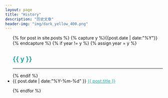 ```yaml
---
layout: page
title: "History"
description: "历史文章"
header-img: "img/dark_yellow_400.png"
---
```



<ul class="listing">
{% for post in site.posts %}
  {% capture y %}{{post.date | date:"%Y"}}{% endcapture %}
  {% if year != y %}
    {% assign year = y %}
<!--     <li class="listing-seperator" ><p style="color:#1EB2A6"><b>{{ y }}</b></p></li> -->
    <h2 style="color:#1EB2A6">{{ y }}</h2>
      <HR>
  {% endif %}
  <li class="listing-item">
    <time datetime="{{ post.date | date:"%Y-%m-%d" }}">{{ post.date | date:"%Y-%m-%d" }}</time>
    <a href="{{ post.url }}" title="{{ post.title }}" style="color:#1EB2A6">{{ post.title }}</a>
  </li>

{% endfor %}
</ul>
